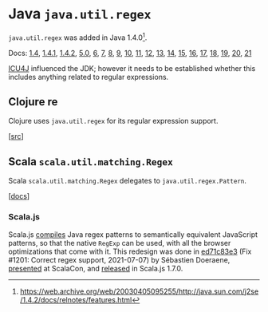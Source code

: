 # Java `java.util.regex`

`java.util.regex` was added in Java 1.4.0[^1.4-features].

Docs: [1.4](https://web.archive.org/web/20010609183413/http://java.sun.com/j2se/1.4/docs/api/java/util/regex/package-summary.html),
[1.4.1](https://web.archive.org/web/20021216125232/http://java.sun.com/j2se/1.4.1/docs/api/java/util/regex/package-summary.html),
[1.4.2](https://web.archive.org/web/20111126092902/http://docs.oracle.com/javase/1.4.2/docs/api/java/util/regex/package-summary.html),
[5.0](https://docs.oracle.com/javase/1.5.0/docs/api/java/util/regex/package-summary.html),
[6](https://docs.oracle.com/javase/6/docs/api/java/util/regex/package-summary.html),
[7](https://docs.oracle.com/javase/7/docs/api/java/util/regex/package-summary.html),
[8](https://docs.oracle.com/javase/8/docs/api/java/util/regex/package-summary.html),
[9](https://docs.oracle.com/javase/9/docs/api/java/util/regex/package-summary.html),
[10](https://docs.oracle.com/javase/10/docs/api/java/util/regex/package-summary.html),
[11](https://docs.oracle.com/en/java/javase/11/docs/api/java.base/java/util/regex/package-summary.html),
[12](https://docs.oracle.com/en/java/javase/12/docs/api/java.base/java/util/regex/package-summary.html),
[13](https://docs.oracle.com/en/java/javase/13/docs/api/java.base/java/util/regex/package-summary.html),
[14](https://docs.oracle.com/en/java/javase/14/docs/api/java.base/java/util/regex/package-summary.html),
[15](https://docs.oracle.com/en/java/javase/15/docs/api/java.base/java/util/regex/package-summary.html),
[16](https://docs.oracle.com/en/java/javase/16/docs/api/java.base/java/util/regex/package-summary.html),
[17](https://docs.oracle.com/en/java/javase/17/docs/api/java.base/java/util/regex/package-summary.html),
[18](https://docs.oracle.com/en/java/javase/18/docs/api/java.base/java/util/regex/package-summary.html),
[19](https://docs.oracle.com/en/java/javase/19/docs/api/java.base/java/util/regex/package-summary.html),
[20](https://docs.oracle.com/en/java/javase/20/docs/api/java.base/java/util/regex/package-summary.html),
[21](https://docs.oracle.com/en/java/javase/21/docs/api/java.base/java/util/regex/package-summary.html)

[ICU4J](../libs/icu4j.md) influenced the JDK; however it needs to be established
whether this includes anything related to regular expressions.

[^1.4-features]: https://web.archive.org/web/20030405095255/http://java.sun.com/j2se/1.4.2/docs/relnotes/features.html

## Clojure re

Clojure uses `java.util.regex` for its regular expression support.

[[src](https://github.com/clojure/clojure/blob/clojure-1.11.3/src/clj/clojure/core.clj#L4865-L4935)]

## Scala `scala.util.matching.Regex`

Scala `scala.util.matching.Regex` delegates to `java.util.regex.Pattern`.

[[docs](https://www.scala-lang.org/api/current/scala/util/matching/Regex.html)]

### Scala.js

Scala.js [compiles](https://github.com/scala-js/scala-js/tree/main/javalib/src/main/scala/java/util/regex#readme)
Java regex patterns to semantically equivalent JavaScript patterns, so that the native `RegExp` can be used, with all the browser
optimizations that come with it. This redesign was done in [ed71c83e3](https://github.com/scala-js/scala-js/commit/ed71c83e3c0b6d7e89cb47aa0c17ba62e2d69d1a)
(Fix #1201: Correct regex support, 2021-07-07) by Sébastien Doeraene, [presented](https://youtu.be/luEmOvCx0WU?t=1648)
at ScalaCon, and [released](https://www.scala-js.org/news/2021/08/04/announcing-scalajs-1.7.0/)
in Scala.js 1.7.0.
